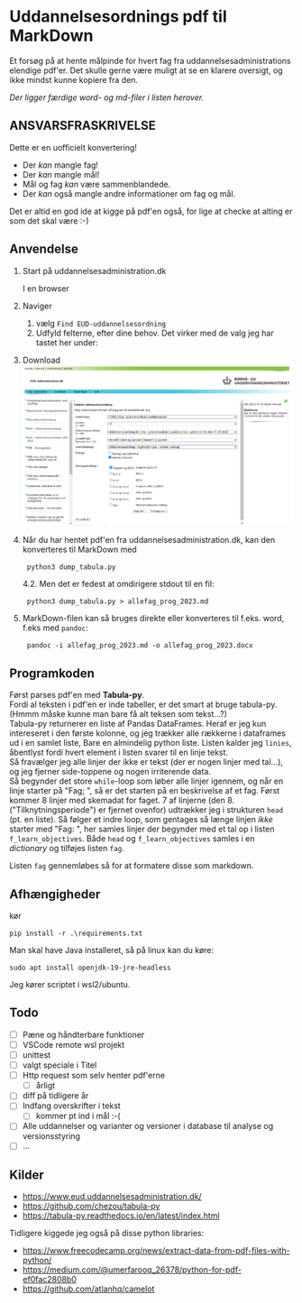 ﻿# Uddannelsesordnings pdf til MarkDown

Et forsøg på at hente målpinde for hvert fag fra uddannelsesadministrations elendige pdf'er.
Det skulle gerne være muligt at se en klarere oversigt, og ikke mindst kunne kopiere fra den.

_Der ligger færdige word- og md-filer i listen herover._

## __ANSVARSFRASKRIVELSE__

Dette er en uofficielt konvertering!  

* Der _kan_ mangle fag!
* Der _kan_ mangle mål!
* Mål og fag _kan_ være sammenblandede.
* Der _kan_ også mangle andre informationer om fag og mål.

Det er altid en god ide at kigge på pdf'en også, for lige at checke at alting er som det skal være :-)


## Anvendelse

1. Start på uddannelsesadministration.dk

    I en browser

2. Naviger

   1. vælg `Find EUD-uddannelsesordning`
   2. Udfyld felterne, efter dine behov. Det virker med de valg jeg har tastet her under:

3.  Download
    ![screenshot af download siden, på uddannelsesadministration.dk](assets/2023-08-29-09-30-39.png)

4. Når du har hentet pdf'en fra uddannelsesadministration.dk, kan den konverteres til MarkDown med 

        python3 dump_tabula.py

    4.2. Men det er fedest at omdirigere stdout til en fil:

        python3 dump_tabula.py > allefag_prog_2023.md

5. MarkDown-filen kan så bruges direkte eller konverteres til f.eks. word, f.eks med `pandoc`:

        pandoc -i allefag_prog_2023.md -o allefag_prog_2023.docx

## Programkoden

Først parses pdf'en med __Tabula-py__.  
Fordi al teksten i pdf'en er inde tabeller, er det smart at bruge tabula-py. (Hmmm måske kunne man bare få alt teksen som tekst...?)  
Tabula-py returnerer en liste af Pandas DataFrames. Heraf er jeg kun intereseret i den første kolonne, og jeg trækker alle rækkerne i dataframes ud i en samlet liste, Bare en almindelig python liste. Listen kalder jeg `linies`, åbentlyst fordi hvert element i listen svarer til en linje tekst.  
Så fravælger jeg alle linjer der ikke er tekst (der er nogen linjer med tal...), og jeg fjerner side-toppene og nogen irriterende data.  
Så begynder det store `while`-loop som løber alle linjer igennem, og når en linje starter på "Fag; ", så er det starten på en beskrivelse af et fag.
Først kommer 8 linjer med skemadat for faget. 7 af linjerne (den 8. ("Tilknytningsperiode") er fjernet ovenfor) udtrækker jeg i strukturen `head` (pt. en liste).
Så følger et indre loop, som gentages så længe linjen _ikke_ starter med "Fag: ", her samles linjer der begynder med et tal op i listen `f_learn_objectives`.
Både `head` og `f_learn_objectives` samles i en _dictionary_ og tilføjes listen `fag`.  

Listen `fag` gennemløbes så for at formatere disse som markdown.

## Afhængigheder

kør

    pip install -r .\requirements.txt


Man skal have Java installeret, så på linux kan du køre:

    sudo apt install openjdk-19-jre-headless

Jeg kører scriptet i wsl2/ubuntu.

## Todo

* [ ] Pæne og håndterbare funktioner
* [ ] VSCode remote wsl projekt
* [ ] unittest
* [ ] valgt speciale i Titel
* [ ] Http request som selv henter pdf'erne
   * [ ] årligt
* [ ] diff på tidligere år
* [ ] Indfang overskrifter i tekst
  * [ ] kommer pt ind i mål :-(
* [ ] Alle uddannelser og varianter og versioner i database til analyse og versionsstyring
* [ ] ... 

## Kilder

* <https://www.eud.uddannelsesadministration.dk/>
* <https://github.com/chezou/tabula-py>
* <https://tabula-py.readthedocs.io/en/latest/index.html>

Tidligere kiggede jeg også på disse python libraries:

* <https://www.freecodecamp.org/news/extract-data-from-pdf-files-with-python/>
* <https://medium.com/@umerfarooq_26378/python-for-pdf-ef0fac2808b0>
* <https://github.com/atlanhq/camelot>
